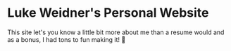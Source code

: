 # Luke Weidner's Personal Website

This site let's you know a little bit more about me than a resume would and as a bonus, I had tons to fun making it! 🤙
